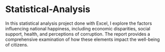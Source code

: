 # Statistical-Analysis

In this statistical analysis project done with Excel, I explore the factors influencing national happiness, including economic disparities, social support, health, and perceptions of corruption. The report provides a comprehensive examination of how these elements impact the well-being of citizens.
